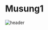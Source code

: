 # Musung1
![header](https://capsule-render.vercel.app/api?type=wave&color=auto&height=300&section=header&text=capsule%20render&fontSize=90)
